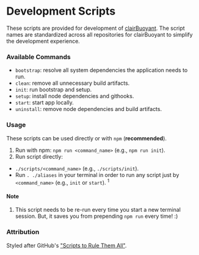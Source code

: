 # Development Scripts

These scripts are provided for development of [clairBuoyant](https://www.github.com/clairBuoyant). The script names are standardized across all repositories for clairBuoyant to simplify the development experience.

### Available Commands

- `bootstrap`: resolve all system dependencies the application needs to run.
- `clean`: remove all unnecessary build artifacts.
- `init`: run bootstrap and setup.
- `setup`: install node dependencies and githooks.
- `start`: start app locally.
- `uninstall`: remove node dependencies and build artifacts.

### Usage

These scripts can be used directly or with `npm` (**recommended**).

1. Run with npm: `npm run <command_name>` (e.g., `npm run init`).
2. Run script directly:
  - `./scripts/<command_name>` (e.g., `./scripts/init`).
  - Run `. ./aliases` in your terminal in order to run any script just by `<command_name>` (e.g., `init` or `start`). <sup>1</sup>

#### Note

1. This script needs to be re-run every time you start a new terminal session. But, it saves you from prepending `npm run` every time! :)

### Attribution

Styled after GitHub's ["Scripts to Rule Them All"](https://github.com/github/scripts-to-rule-them-all).
